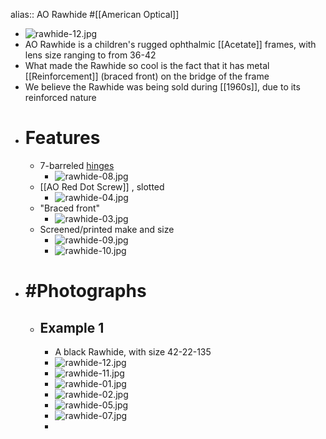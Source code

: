 alias:: AO Rawhide
#[[American Optical]]

- ![rawhide-12.jpg](../assets/rawhide-12_1744055868201_0.jpg)
- AO Rawhide is a children's rugged ophthalmic [[Acetate]] frames, with lens size ranging to from 36-42
- What made the Rawhide so cool is the fact that it has metal [[Reinforcement]] (braced front) on the bridge of the frame
- We believe the Rawhide was being sold during [[1960s]], due to its reinforced nature
- # Features
	- 7-barreled [hinges]([[Hinge]])
		- ![rawhide-08.jpg](../assets/rawhide-08_1743882216012_0.jpg)
	- [[AO Red Dot Screw]] , slotted
		- ![rawhide-04.jpg](../assets/rawhide-04_1743882151805_0.jpg)
	- "Braced front"
		- ![rawhide-03.jpg](../assets/rawhide-03_1743882230632_0.jpg)
	- Screened/printed make and size
		- ![rawhide-09.jpg](../assets/rawhide-09_1743882290420_0.jpg)
		- ![rawhide-10.jpg](../assets/rawhide-10_1743882407148_0.jpg)
- # #Photographs
	- ## Example 1
		- A black Rawhide, with size 42-22-135
		- ![rawhide-12.jpg](../assets/rawhide-12_1743882449644_0.jpg)
		- ![rawhide-11.jpg](../assets/rawhide-11_1743882459855_0.jpg)
		- ![rawhide-01.jpg](../assets/rawhide-01_1743882352068_0.jpg)
		- ![rawhide-02.jpg](../assets/rawhide-02_1743882357973_0.jpg)
		- ![rawhide-05.jpg](../assets/rawhide-05_1743882363699_0.jpg)
		- ![rawhide-07.jpg](../assets/rawhide-07_1743882372868_0.jpg)
		-